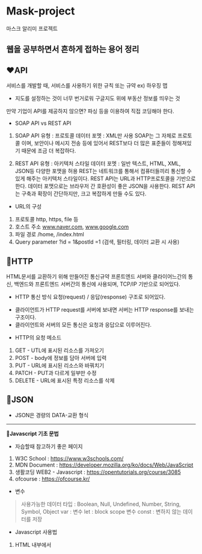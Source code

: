 # Mask-project
마스크 알리미 프로젝트

**웹을 공부하면서 흔하게 접하는 용어 정리**
---------------------------------------------------
## ❤️API
서비스를 개발할 때, 서비스를 사용하기 위한 규칙 또는 규약
ex) 하우징 맵 
- 지도를 설정하는 것이 너무 번거로워 구글지도 위에 부동산 정보를 띄우는 것

만약 기업이 API를 제공하지 않으면?
파싱 등을 이용하여 직접 코딩해야 한다.

* SOAP API vs REST API
1. SOAP API
유형 : 프로토콜
데이터 포멧 : XML만 사용
SOAP는 그 자체로 프로토콜 이며, 보안이나 메시지 전송 등에 있어서 REST보다 더 많은 표준들이 정해져있기 때문에 조금 더 복잡하다.

2. REST API
유형 : 아키텍처 스타일
데이터 포멧 : 일반 텍스트, HTML, XML, JSON등 다양한 포맷을 허용
REST는 네트워크를 통해서 컴퓨터들끼리 통신할 수 있게 해주는 아키텍처 스타일이다.
REST API는 URL과 HTTP프로토콜을 기반으로 한다. 데이터 포맷으로는 브라우저 간 호환성이 좋은 JSON을 사용한다.
REST API는 구축과 확장이 간단하지만, 크고 복잡하게 만들 수도 있다.

* URL의 구성
1. 프로토콜  http, https, file 등
2. 호스트 주소 www.naver.com, www.google.com
3. 파일 경로 /home, /index.html
4. Query parameter ?id = 1&postld =1 (검색, 필터링, 데이터 교환 시 사용)

## 🧡HTTP
HTML문서를 교환하기 위해 만들어진 통신규약
프론트엔드 서버와 클라이어느간의 통신, 백엔드와 프론트엔드 서버간의 통신에 사용되며, TCP/IP 기반으로 되어있다.

* HTTP 통신 방식
요청(request) / 응답(response) 구조로 되어있다.
- 클라이언트가 HTTP request를 서버에 보내면 서버는 HTTP response를 보내는 구조이다.
- 클라이언트와 서버의 모든 통신은 요청과 응답으로 이루어진다.

* HTTP의 요청 메소드
1. GET - UTL에 표시된 리소스를 가져오기
2. POST - body에 정보를 담아 서버에 입력
3. PUT - URL에 표시된 리소스와 바꿔치기
4. PATCH - PUT과 다르게 일부만 수정
5. DELETE - URL에 표시된 특정 리소스를 삭제

## 💛JSON
- JSON은 경량의 DATA-교환 형식
---------------------------------------------------------------------------------
**💚Javascript 기초 문법**
* 자습할때 참고하기 좋은 페이지
1. W3C School : https://www.w3schools.com/
2. MDN Document : https://developer.mozilla.org/ko/docs/Web/JavaScript
3. 생활코딩 WEB2 - Javascript : https://opentutorials.org/course/3085
4. ofcourse : https://ofcourse.kr/

* 변수
> 사용가능한 데이터 타입 : Boolean, Null, Undefined, Number, String, Symbol, Object
> var : 변수
> let : block scope 변수
> const : 변하지 않는 데이터를 저장



* Javascript 사용법  
1. HTML 내부에서 <script> 태그내에서 사용
2. js. 파일로 만들고, <script src = "파일경로">를 사용해서 불러옴
  

